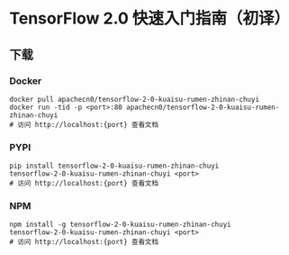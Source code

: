 # TensorFlow 2.0 快速入门指南（初译）

## 下载

### Docker

```
docker pull apachecn0/tensorflow-2-0-kuaisu-rumen-zhinan-chuyi
docker run -tid -p <port>:80 apachecn0/tensorflow-2-0-kuaisu-rumen-zhinan-chuyi
# 访问 http://localhost:{port} 查看文档
```

### PYPI

```
pip install tensorflow-2-0-kuaisu-rumen-zhinan-chuyi
tensorflow-2-0-kuaisu-rumen-zhinan-chuyi <port>
# 访问 http://localhost:{port} 查看文档
```

### NPM

```
npm install -g tensorflow-2-0-kuaisu-rumen-zhinan-chuyi
tensorflow-2-0-kuaisu-rumen-zhinan-chuyi <port>
# 访问 http://localhost:{port} 查看文档
```